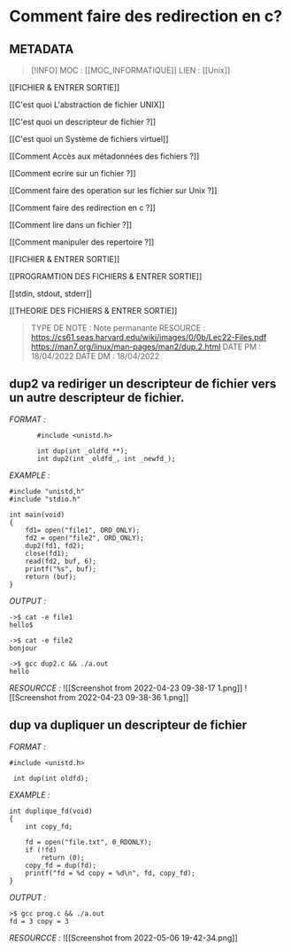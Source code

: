 # Comment faire des redirection en c?

## METADATA
> [!INFO]
> MOC                    :  [[MOC_INFORMATIQUE]]
> LIEN                     : 
 [[Unix]]
 
 [[FICHIER  & ENTRER SORTIE]] 

 [[C'est quoi L'abstraction de fichier UNIX]]

 [[C'est quoi un descripteur de fichier ?]]

 [[C'est quoi un Système de fichiers virtuel]]

 [[Comment Accès aux métadonnées des fichiers ?]]

 [[Comment ecrire sur un fichier ?]]

 [[Comment faire des operation sur les fichier sur Unix ?]]

 [[Comment faire des redirection en c ?]]

 [[Comment lire dans un fichier ?]]

 [[Comment manipuler des repertoire ?]]

 [[FICHIER  & ENTRER SORTIE]]

 [[PROGRAMTION DES FICHIERS & ENTRER SORTIE]]

 [[stdin, stdout, stderr]]

 [[THEORIE DES FICHIERS &  ENTRER SORTIE]]
> TYPE DE NOTE   : Note permanante 
>  RESOURCE        :  https://cs61.seas.harvard.edu/wiki/images/0/0b/Lec22-Files.pdf https://man7.org/linux/man-pages/man2/dup.2.html
> DATE PM             : 18/04/2022
> DATE DM             : 18/04/2022


## dup2 va rediriger un descripteur de fichier vers un autre descripteur de fichier.

*FORMAT :*

````
       #include <unistd.h>

       int dup(int _oldfd_**);
       int dup2(int _oldfd_, int _newfd_);
````

*EXAMPLE :*

````
#include "unistd,h"
#include "stdio.h"

int main(void)
{
	fd1= open("file1", ORD_ONLY);
	fd2 = open("file2", ORD_ONLY);
	dup2(fd1, fd2);
	close(fd1);
	read(fd2, buf, 6);
	printf("%s", buf);
	return (buf);
}
````

*OUTPUT :*

````
->$ cat -e file1
hello$

->$ cat -e file2
bonjour

->$ gcc dup2.c && ./a.out
hello
````

*RESOURCCE :*
![[Screenshot from 2022-04-23 09-38-17 1.png]]
![[Screenshot from 2022-04-23 09-38-36 1.png]]

## dup va dupliquer un descripteur de fichier
*FORMAT :*

````
#include <unistd.h>

 int dup(int oldfd);
````

*EXAMPLE :*

````
int	duplique_fd(void)
{
	int copy_fd;

	fd = open("file.txt", 0_RDONLY);
	if (!fd)
		return (0);
	copy_fd = dup(fd);
	printf("fd = %d copy = %d\n", fd, copy_fd);
}
````

*OUTPUT :*

````
>$ gcc prog.c && ./a.out
fd = 3 copy = 3
````

*RESOURCCE :*
![[Screenshot from 2022-05-06 19-42-34.png]]